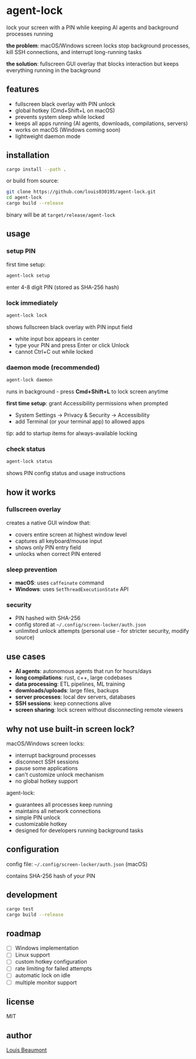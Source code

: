 # agent-lock

lock your screen with a PIN while keeping AI agents and background processes running

**the problem**: macOS/Windows screen locks stop background processes, kill SSH connections, and interrupt long-running tasks

**the solution**: fullscreen GUI overlay that blocks interaction but keeps everything running in the background

## features

- fullscreen black overlay with PIN unlock
- global hotkey (Cmd+Shift+L on macOS)
- prevents system sleep while locked
- keeps all apps running (AI agents, downloads, compilations, servers)
- works on macOS (Windows coming soon)
- lightweight daemon mode

## installation

```bash
cargo install --path .
```

or build from source:

```bash
git clone https://github.com/louis030195/agent-lock.git
cd agent-lock
cargo build --release
```

binary will be at `target/release/agent-lock`

## usage

### setup PIN

first time setup:

```bash
agent-lock setup
```

enter 4-8 digit PIN (stored as SHA-256 hash)

### lock immediately

```bash
agent-lock lock
```

shows fullscreen black overlay with PIN input field
- white input box appears in center
- type your PIN and press Enter or click Unlock
- cannot Ctrl+C out while locked

### daemon mode (recommended)

```bash
agent-lock daemon
```

runs in background - press **Cmd+Shift+L** to lock screen anytime

**first time setup**: grant Accessibility permissions when prompted
- System Settings → Privacy & Security → Accessibility
- add Terminal (or your terminal app) to allowed apps

tip: add to startup items for always-available locking

### check status

```bash
agent-lock status
```

shows PIN config status and usage instructions

## how it works

### fullscreen overlay

creates a native GUI window that:
- covers entire screen at highest window level
- captures all keyboard/mouse input
- shows only PIN entry field
- unlocks when correct PIN entered

### sleep prevention

- **macOS**: uses `caffeinate` command
- **Windows**: uses `SetThreadExecutionState` API

### security

- PIN hashed with SHA-256
- config stored at `~/.config/screen-locker/auth.json`
- unlimited unlock attempts (personal use - for stricter security, modify source)

## use cases

- **AI agents**: autonomous agents that run for hours/days
- **long compilations**: rust, c++, large codebases
- **data processing**: ETL pipelines, ML training
- **downloads/uploads**: large files, backups
- **server processes**: local dev servers, databases
- **SSH sessions**: keep connections alive
- **screen sharing**: lock screen without disconnecting remote viewers

## why not use built-in screen lock?

macOS/Windows screen locks:
- interrupt background processes
- disconnect SSH sessions
- pause some applications
- can't customize unlock mechanism
- no global hotkey support

agent-lock:
- guarantees all processes keep running
- maintains all network connections
- simple PIN unlock
- customizable hotkey
- designed for developers running background tasks

## configuration

config file: `~/.config/screen-locker/auth.json` (macOS)

contains SHA-256 hash of your PIN

## development

```bash
cargo test
cargo build --release
```

## roadmap

- [ ] Windows implementation
- [ ] Linux support
- [ ] custom hotkey configuration
- [ ] rate limiting for failed attempts
- [ ] automatic lock on idle
- [ ] multiple monitor support

## license

MIT

## author

[Louis Beaumont](https://github.com/louis030195)
